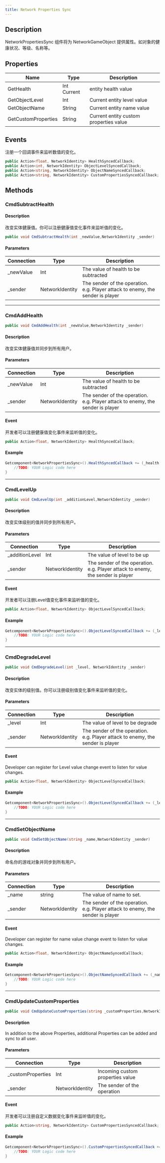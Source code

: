 ```yaml
---
title: Network Properties Sync
---
```


## Description

NetworkPropertiesSync 组件将为 NetworkGameObject 提供属性。如对象的健康状况、等级、名称等。

## Properties

| Name                | Type        | Description                            |
| ------------------- | ----------- | -------------------------------------- |
| GetHealth           | Int Current | entity health value                    |
| GetObjectLevel      | Int         | Current entity level value             |
| GetObjectName       | String      | Current entity name value              |
| GetCustomProperties | String      | Current entity custom properties value |

## Events

注册一个回调事件来监听数值的变化。

```cs
public Action<float, NetworkIdentity> HealthSyncedCallback;
public Action<int, NetworkIdentity> ObjectLevelSyncedCallback;
public Action<string, NetworkIdentity> ObjectNameSyncedCallback;
public Action<string, NetworkIdentity> CustomPropertiesSyncedCallback;
```

## Methods

### CmdSubtractHealth

#### Description

改变实体健康值。你可以注册健康值变化事件来监听值的变化。

```cs
public void CmdSubtractHealth(int _newValue,NetworkIdentity _sender)
```

#### Parameters

| Connection | Type            | Description                                                                    |
| ---------- | --------------- | ------------------------------------------------------------------------------ |
| \_newValue | Int             | The value of health to be subtracted                                           |
| \_sender   | NetworkIdentity | The sender of the operation. e.g. Player attack to enemy, the sender is player |

---

### CmdAddHealth

```cs
public void CmdAddHealth(int _newValue,NetworkIdentity _sender)
```

#### Description

改变实体健康值并同步到所有用户。

#### Parameters

| Connection | Type            | Description                                                                    |
| ---------- | --------------- | ------------------------------------------------------------------------------ |
| \_newValue | Int             | The value of health to be subtracted                                           |
| \_sender   | NetworkIdentity | The sender of the operation. e.g. Player attack to enemy, the sender is player |

#### Event

开发者可以注册健康值变化事件来监听值的变化。

```cs
public Action<float, NetworkIdentity> HealthSyncedCallback;
```

#### Example

```cs
Getcomponent<NetworkPropertiesSync>().HealthSyncedCallback += (_health,_sender)=>{
    //TODO: YOUR Logic code here
}
```

---

### CmdLevelUp

```cs
public void CmdLevelUp(int _additionLevel,NetworkIdentity _sender)
```

#### Description

改变实体级别的值并同步到所有用户。

#### Parameters

| Connection      | Type            | Description                                                                    |
| --------------- | --------------- | ------------------------------------------------------------------------------ |
| \_additionLevel | Int             | The value of level to be up                                                    |
| \_sender        | NetworkIdentity | The sender of the operation. e.g. Player attack to enemy, the sender is player |

#### Event

开发者可以注册Level值变化事件来监听值的变化。

```cs
public Action<float, NetworkIdentity> ObjectLevelSyncedCallback;
```

#### Example

```cs
Getcomponent<NetworkPropertiesSync>().ObjectLevelSyncedCallback += (_level_,_sender)=>{
    //TODO: YOUR Logic code here
}
```

---

### CmdDegradeLevel

```cs
public void CmdDegradeLevel(int _level, NetworkIdentity _sender)
```

#### Description

改变实体的级别值。你可以注册级别值变化事件来监听值的变化。

#### Parameters

| Connection | Type            | Description                                                                    |
| ---------- | --------------- | ------------------------------------------------------------------------------ |
| \_level    | Int             | The value of level to be degrade                                               |
| \_sender   | NetworkIdentity | The sender of the operation. e.g. Player attack to enemy, the sender is player |

#### Event

Developer can register for Level value change event to listen for value changes.

```cs
public Action<float, NetworkIdentity> ObjectLevelSyncedCallback;
```

#### Example

```cs
Getcomponent<NetworkPropertiesSync>().ObjectLevelSyncedCallback += (_level_,_sender)=>{
    //TODO: YOUR Logic code here
}
```

---

### CmdSetObjectName

```cs
public void CmdSetObjectName(string _name,NetworkIdentity _sender)
```

#### Description

命名你的游戏对象并同步到所有用户。

#### Parameters

| Connection | Type            | Description                                                                    |
| ---------- | --------------- | ------------------------------------------------------------------------------ |
| \_name     | string          | The value of name to set.                                                      |
| \_sender   | NetworkIdentity | The sender of the operation. e.g. Player attack to enemy, the sender is player |

#### Event

Developer can register for name value change event to listen for value changes.

```cs
public Action<float, NetworkIdentity> ObjectNameSyncedCallback;
```

#### Example

```cs
Getcomponent<NetworkPropertiesSync>().ObjectNameSyncedCallback += (_name_,_sender)=>{
    //TODO: YOUR Logic code here
}
```

---

### CmdUpdateCustomProperties

```cs
public void CmdUpdateCustomProperties(string _customProperties,NetworkIdentity _sender)
```

#### Description

In addition to the above Properties, additional Properties can be added and sync to all user.

#### Parameters

| Connection         | Type            | Description                      |
| ------------------ | --------------- | -------------------------------- |
| \_customProperties | Int             | Incoming custom properties value |
| \_sender           | NetworkIdentity | The sender of the operation      |

#### Event

开发者可以注册自定义数据变化事件来监听值的变化。

```cs
public Action<string, NetworkIdentity> CustomPropertiesSyncedCallback;
```

#### Example

```cs
Getcomponent<NetworkPropertiesSync>().CustomPropertiesSyncedCallback += (_customdata,_sender)=>{
    //TODO: YOUR Logic code here
}
```
